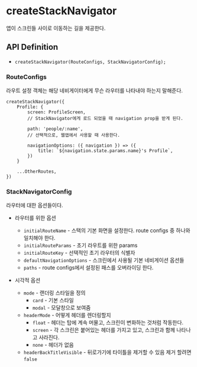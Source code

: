 # createStackNavigator

앱이 스크린들 사이로 이동하는 길을 제공한다.

## API Definition

- `createStackNavigator(RouteConfigs, StackNavigatorConfig);`

### RouteConfigs

라우트 설정 객체는 해당 네비게이터에게 무슨 라우터를 나타내야 하는지 말해준다.

```
createStackNavigator({
    Profile: {
        screen: ProfileScreen,
        // StackNavigator에게 로드 되었을 때 navigation prop을 받게 된다.

        path: 'people/:name',
        // 선택적으로, 웹앱에서 사용할 때 사용한다.

        navigationOptions: ({ navigation }) => ({
            title: `${navigation.state.params.name}'s Profile`,
        })
    }

    ...OtherRoutes,
})
```

### StackNavigatorConfig

라우터에 대한 옵션들이다.

- 라우터를 위한 옵션

  - `initialRouteName` - 스택의 기본 화면을 설정한다. route configs 중 하나와 일치해야 한다.
  - `initialRouteParams` - 초기 라우트를 위한 params
  - `initialRouteKey` - 선택적인 초기 라우터의 식별자
  - `defaultNavigationOptions` - 스크린에서 사용될 기본 네비게이션 옵션들
  - `paths` - route configs에서 설정된 패스를 오버라이딩 한다.

- 시각적 옵션
  - `mode` - 랜더링 스타일을 정의
    - `card` - 기본 스타일
    - `modal` - 모달창으로 보여줌
  - `headerMode` - 어떻게 헤더를 렌더링할지
    - `float` - 헤더는 탑에 계속 머물고, 스크린이 변화하는 것처럼 작동한다.
    - `screen` - 각 스크린은 붙어있는 헤더를 가지고 있고, 스크린과 함께 나타나고 사라진다.
    - `none` - 헤더가 없음
  - `headerBackTitleVisible` - 뒤로가기에 타이틀을 제거할 수 있음 제거 할려면 `false`
